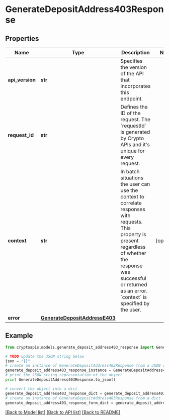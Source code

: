 # GenerateDepositAddress403Response


## Properties
Name | Type | Description | Notes
------------ | ------------- | ------------- | -------------
**api_version** | **str** | Specifies the version of the API that incorporates this endpoint. | 
**request_id** | **str** | Defines the ID of the request. The &#x60;requestId&#x60; is generated by Crypto APIs and it&#39;s unique for every request. | 
**context** | **str** | In batch situations the user can use the context to correlate responses with requests. This property is present regardless of whether the response was successful or returned as an error. &#x60;context&#x60; is specified by the user. | [optional] 
**error** | [**GenerateDepositAddressE403**](GenerateDepositAddressE403.md) |  | 

## Example

```python
from cryptoapis.models.generate_deposit_address403_response import GenerateDepositAddress403Response

# TODO update the JSON string below
json = "{}"
# create an instance of GenerateDepositAddress403Response from a JSON string
generate_deposit_address403_response_instance = GenerateDepositAddress403Response.from_json(json)
# print the JSON string representation of the object
print GenerateDepositAddress403Response.to_json()

# convert the object into a dict
generate_deposit_address403_response_dict = generate_deposit_address403_response_instance.to_dict()
# create an instance of GenerateDepositAddress403Response from a dict
generate_deposit_address403_response_form_dict = generate_deposit_address403_response.from_dict(generate_deposit_address403_response_dict)
```
[[Back to Model list]](../README.md#documentation-for-models) [[Back to API list]](../README.md#documentation-for-api-endpoints) [[Back to README]](../README.md)


